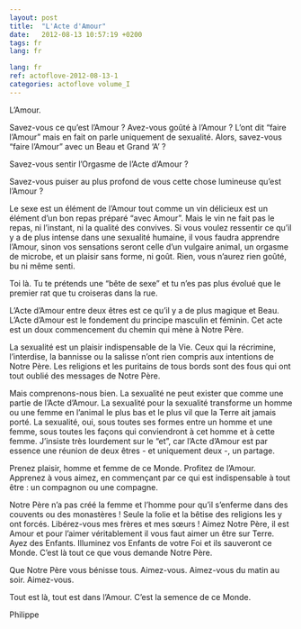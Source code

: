 ```yaml
---
layout: post
title:  "L'Acte d'Amour"
date:   2012-08-13 10:57:19 +0200
tags: fr
lang: fr

lang: fr
ref: actoflove-2012-08-13-1
categories: actoflove volume_I
---
```

L’Amour.

Savez-vous ce qu’est l’Amour ? Avez-vous goûté à l’Amour ? L’ont dit “faire l’Amour” mais en fait on parle uniquement de sexualité. Alors, savez-vous “faire l’Amour” avec un Beau et Grand ‘A’ ?

Savez-vous sentir l’Orgasme de l’Acte d’Amour ?

Savez-vous puiser au plus profond de vous cette chose lumineuse qu’est l’Amour ?

Le sexe est un élément de l’Amour tout comme un vin délicieux est un élément d’un bon repas préparé “avec Amour”. Mais le vin ne fait pas le repas, ni l’instant, ni la qualité des convives.
Si vous voulez ressentir ce qu’il y a de plus intense dans une sexualité humaine, il vous faudra apprendre l’Amour, sinon vos sensations seront celle d’un vulgaire animal, un orgasme de microbe, et un plaisir sans forme, ni goût. Rien, vous n’aurez rien goûté, bu ni même senti.

Toi là. Tu te prétends une “bête de sexe” et tu n’es pas plus évolué que le premier rat que tu croiseras dans la rue.

L’Acte d’Amour entre deux êtres est ce qu’il y a de plus magique et Beau. L’Acte d’Amour est le fondement du principe masculin et féminin. Cet acte est un doux commencement du chemin qui mène à Notre Père.

La sexualité est un plaisir indispensable de la Vie. Ceux qui la récrimine, l’interdise, la bannisse ou la salisse n’ont rien compris aux intentions de Notre Père. Les religions et les puritains de tous bords sont des fous qui ont tout oublié des messages de Notre Père.

Mais comprenons-nous bien. La sexualité ne peut exister que comme une partie de l’Acte d’Amour. La sexualité pour la sexualité transforme un homme ou une femme en l’animal le plus bas et le plus vil que la Terre ait jamais porté.
La sexualité, oui, sous toutes ses formes entre un homme et une femme, sous toutes les façons qui conviendront à cet homme et à cette femme. J’insiste très lourdement sur le “et”, car l’Acte d’Amour est par essence une réunion de deux êtres - et uniquement deux -, un partage.

Prenez plaisir, homme et femme de ce Monde. Profitez de l’Amour. Apprenez à vous aimez, en commençant par ce qui est indispensable à tout être : un compagnon ou une compagne.

Notre Père n’a pas créé la femme et l’homme pour qu’il s’enferme dans des couvents ou des monastères ! Seule la folie et la bêtise des religions les y ont forcés. Libérez-vous mes frères et mes sœurs ! Aimez Notre Père, il est Amour et pour l’aimer véritablement il vous faut aimer un être sur Terre. Ayez des Enfants. Illuminez vos Enfants de votre Foi et ils sauveront ce Monde. C’est là tout ce que vous demande Notre Père.

Que Notre Père vous bénisse tous. Aimez-vous. Aimez-vous du matin au soir. Aimez-vous.

Tout est là, tout est dans l’Amour. C’est la semence de ce Monde.

Philippe

<!-- 
Ce(tte) œuvre est mise à disposition selon les termes de la Licence Creative Commons Attribution - Pas d’Utilisation Commerciale 4.0 International.
-->